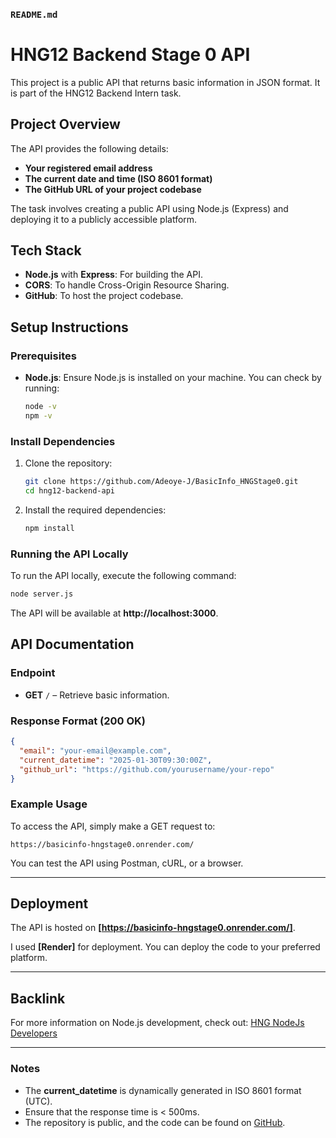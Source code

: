 ### `README.md`

# HNG12 Backend Stage 0 API

This project is a public API that returns basic information in JSON format. It is part of the HNG12 Backend Intern task.

## Project Overview

The API provides the following details:

- **Your registered email address**
- **The current date and time (ISO 8601 format)**
- **The GitHub URL of your project codebase**

The task involves creating a public API using Node.js (Express) and deploying it to a publicly accessible platform.

## Tech Stack

- **Node.js** with **Express**: For building the API.
- **CORS**: To handle Cross-Origin Resource Sharing.
- **GitHub**: To host the project codebase.

## Setup Instructions

### Prerequisites

- **Node.js**: Ensure Node.js is installed on your machine. You can check by running:
  ```sh
  node -v
  npm -v
  ```

### Install Dependencies

1. Clone the repository:
   ```sh
   git clone https://github.com/Adeoye-J/BasicInfo_HNGStage0.git
   cd hng12-backend-api
   ```

2. Install the required dependencies:
   ```sh
   npm install
   ```

### Running the API Locally

To run the API locally, execute the following command:
```sh
node server.js
```

The API will be available at **http://localhost:3000**.

## API Documentation

### Endpoint
- **GET** `/` – Retrieve basic information.

### Response Format (200 OK)
```json
{
  "email": "your-email@example.com",
  "current_datetime": "2025-01-30T09:30:00Z",
  "github_url": "https://github.com/yourusername/your-repo"
}
```

### Example Usage
To access the API, simply make a GET request to:
```
https://basicinfo-hngstage0.onrender.com/
```

You can test the API using Postman, cURL, or a browser.

---

## Deployment

The API is hosted on **[https://basicinfo-hngstage0.onrender.com/]**.

I used **[Render]** for deployment. You can deploy the code to your preferred platform.

---

## Backlink

For more information on Node.js development, check out:
[HNG NodeJs Developers](https://hng.tech/hire/nodejs-developers)

---

### Notes

- The **current_datetime** is dynamically generated in ISO 8601 format (UTC).
- Ensure that the response time is < 500ms.
- The repository is public, and the code can be found on [GitHub](https://github.com/Adeoye-J/BasicInfo_HNGStage0").
